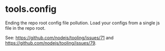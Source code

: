 # tools.config

Ending the repo root config file pollution. Load your configs from a single js file in the repo root.

See: https://github.com/nodejs/tooling/issues/71 and https://github.com/nodejs/tooling/issues/79.
